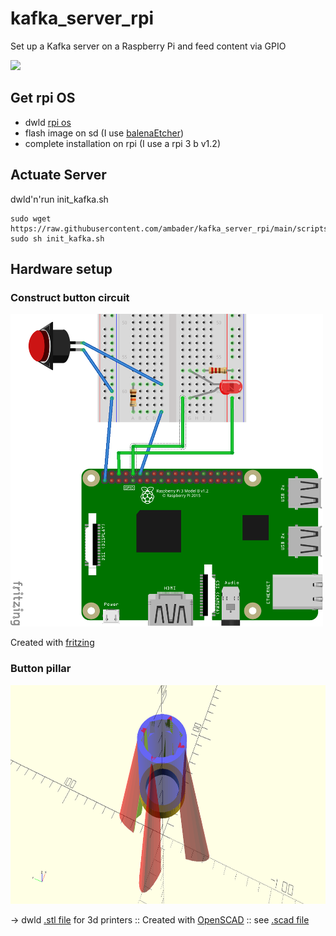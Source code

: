 # kafka_server_rpi
Set up a Kafka server on a Raspberry Pi and feed content via GPIO

<img src="https://images.unsplash.com/photo-1585141239600-03449aab6e10?ixlib=rb-1.2.1&ixid=MnwxMjA3fDB8MHxwaG90by1wYWdlfHx8fGVufDB8fHx8&auto=format&fit=crop&w=1050&q=80" width="525">

## Get rpi OS

* dwld [rpi os](https://downloads.raspberrypi.org/raspios_lite_armhf/images/raspios_lite_armhf-2021-05-28/2021-05-07-raspios-buster-armhf-lite.zip)
* flash image on sd (I use [balenaEtcher](https://www.balena.io/etcher/)) 
* complete installation on rpi (I use a rpi 3 b v1.2) 

## Actuate Server

dwld'n'run init_kafka.sh

```console
sudo wget https://raw.githubusercontent.com/ambader/kafka_server_rpi/main/scripts/init_kafka.sh
sudo sh init_kafka.sh
```
## Hardware setup

### Construct button circuit

<img src="https://raw.githubusercontent.com/ambader/kafka_server_rpi/main/img/circuit_diagram.png" width="500" height="500">

Created with [fritzing](https://fritzing.org/)

### Button pillar

<img src="https://raw.githubusercontent.com/ambader/kafka_server_rpi/main/img/button.png" width="750" height="350">

-> dwld [.stl file](https://github.com/ambader/kafka_server_rpi/blob/main/img/button.stl) for 3d printers :: Created with [OpenSCAD](https://openscad.org/) :: see [.scad file](https://github.com/ambader/kafka_server_rpi/blob/main/scripts/button.scad)

